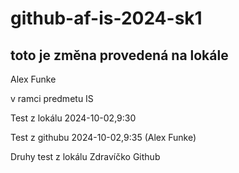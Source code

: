 # github-af-is-2024-sk1
## toto je změna provedená na lokále

Alex Funke

v ramci predmetu IS

Test z lokálu 2024-10-02,9:30

Test z githubu 2024-10-02,9:35 (Alex Funke)

Druhy test z lokálu Zdravíčko Github